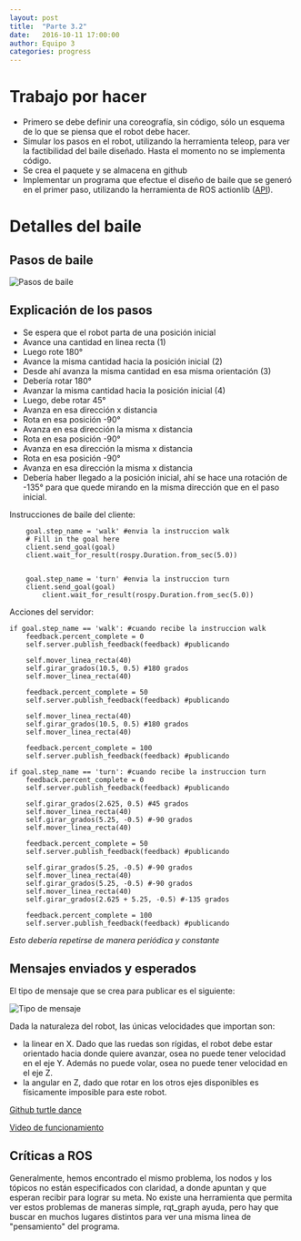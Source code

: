 ```yaml
---
layout: post
title:  "Parte 3.2"
date:   2016-10-11 17:00:00
author: Equipo 3
categories: progress
---
```


# Trabajo por hacer
* Primero se debe definir una coreografía, sin código, sólo un esquema de lo que se piensa que el robot debe hacer.
* Simular los pasos en el robot, utilizando la herramienta teleop, para ver la factibilidad del baile diseñado. Hasta el momento no se implementa código.
* Se crea el paquete y se almacena en github 
* Implementar un programa que efectue el diseño de baile que se generó en el primer paso, utilizando la herramienta de ROS actionlib  ([API](http://wiki.ros.org/actionlib)).

# Detalles del baile

## Pasos de baile

![Pasos de baile]({{site.baseurl}}/assets/diseñobaile.jpg)

## Explicación de los pasos
* Se espera que el robot parta de una posición inicial
* Avance una cantidad en linea recta (1) 
* Luego rote 180°
* Avance la misma cantidad hacia la posición inicial (2) 
* Desde ahí avanza la misma cantidad en esa misma orientación (3)
* Debería rotar 180° 
* Avanzar la misma cantidad hacia la posición inicial (4)
* Luego, debe rotar 45°
* Avanza en esa dirección x distancia
* Rota en esa posición -90°
* Avanza en esa dirección la misma x distancia
* Rota en esa posición -90°
* Avanza en esa dirección la misma x distancia
* Rota en esa posición -90°
* Avanza en esa dirección la misma x distancia
* Debería haber llegado a la posición inicial, ahí se hace una rotación de -135° para que quede mirando en la misma dirección que en el paso inicial.

Instrucciones de baile del cliente:

		goal.step_name = 'walk' #envia la instruccion walk
		# Fill in the goal here
		client.send_goal(goal)
		client.wait_for_result(rospy.Duration.from_sec(5.0))


		goal.step_name = 'turn' #envia la instruccion turn
		client.send_goal(goal)
    		client.wait_for_result(rospy.Duration.from_sec(5.0))

Acciones del servidor:

  	if goal.step_name == 'walk': #cuando recibe la instruccion walk
	    feedback.percent_complete = 0
	    self.server.publish_feedback(feedback) #publicando

	    self.mover_linea_recta(40)
	    self.girar_grados(10.5, 0.5) #180 grados
	    self.mover_linea_recta(40)

	    feedback.percent_complete = 50
	    self.server.publish_feedback(feedback) #publicando

	    self.mover_linea_recta(40)
	    self.girar_grados(10.5, 0.5) #180 grados
	    self.mover_linea_recta(40)

	    feedback.percent_complete = 100
	    self.server.publish_feedback(feedback) #publicando

  	if goal.step_name == 'turn': #cuando recibe la instruccion turn
	    feedback.percent_complete = 0
	    self.server.publish_feedback(feedback) #publicando

	    self.girar_grados(2.625, 0.5) #45 grados
	    self.mover_linea_recta(40)
	    self.girar_grados(5.25, -0.5) #-90 grados
	    self.mover_linea_recta(40)

	    feedback.percent_complete = 50
	    self.server.publish_feedback(feedback) #publicando

	    self.girar_grados(5.25, -0.5) #-90 grados
	    self.mover_linea_recta(40)
	    self.girar_grados(5.25, -0.5) #-90 grados
	    self.mover_linea_recta(40)
	    self.girar_grados(2.625 + 5.25, -0.5) #-135 grados

	    feedback.percent_complete = 100
	    self.server.publish_feedback(feedback) #publicando

*Esto debería repetirse de manera periódica y constante*

## Mensajes enviados y esperados

El tipo de mensaje que se crea para publicar es el siguiente:

![Tipo de mensaje]({{site.baseurl}}/assets/tipomsg.png)

Dada la naturaleza del robot, las únicas velocidades que importan son:

* la linear en X. Dado que las ruedas son rígidas, el robot debe estar orientado hacia donde quiere avanzar, osea no puede tener velocidad en el eje Y. Además no puede volar, osea no puede tener velocidad en el eje Z.
* la angular en Z, dado que rotar en los otros ejes disponibles es físicamente imposible para este robot.

[Github turtle dance](https://github.com/ccsorip/cc5407_turtle_dance)

[Video de funcionamiento](https://youtu.be/Wn0H2sefKOw)

## Críticas a ROS

Generalmente, hemos encontrado el mismo problema, los nodos y los tópicos no están especificados con claridad, a donde apuntan y que esperan recibir para lograr su meta. No existe una herramienta que permita ver estos problemas de maneras simple, rqt_graph ayuda, pero hay que buscar en muchos lugares distintos para ver una misma linea de "pensamiento" del programa.
